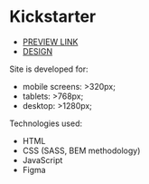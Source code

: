 # Kickstarter

- [PREVIEW LINK](https://alexanderkolomiiets.github.io/Kickstarter/)
- [DESIGN](https://www.figma.com/file/Ujp7bCFuvuJlkn8TSbQPSZ/Kickstarter_FE-students)

Site is developed for:

- mobile screens: >320px;
- tablets: >768px;
- desktop: >1280px;

Technologies used:

- HTML
- CSS (SASS, BEM methodology)
- JavaScript
- Figma
